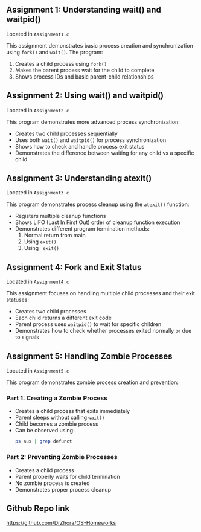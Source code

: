 
## Assignment 1: Understanding wait() and waitpid()
Located in `Assignment1.c`

This assignment demonstrates basic process creation and synchronization using `fork()` and `wait()`. The program:
1. Creates a child process using `fork()`
2. Makes the parent process wait for the child to complete
3. Shows process IDs and basic parent-child relationships

## Assignment 2: Using wait() and waitpid()
Located in `Assignment2.c`

This program demonstrates more advanced process synchronization:
- Creates two child processes sequentially
- Uses both `wait()` and `waitpid()` for process synchronization
- Shows how to check and handle process exit status
- Demonstrates the difference between waiting for any child vs a specific child

## Assignment 3: Understanding atexit()
Located in `Assignment3.c`

This program demonstrates process cleanup using the `atexit()` function:
- Registers multiple cleanup functions
- Shows LIFO (Last In First Out) order of cleanup function execution
- Demonstrates different program termination methods:
  1. Normal return from main
  2. Using `exit()`
  3. Using `_exit()`


## Assignment 4: Fork and Exit Status
Located in `Assignment4.c`

This assignment focuses on handling multiple child processes and their exit statuses:
- Creates two child processes
- Each child returns a different exit code
- Parent process uses `waitpid()` to wait for specific children
- Demonstrates how to check whether processes exited normally or due to signals


## Assignment 5: Handling Zombie Processes
Located in `Assignment5.c`

This program demonstrates zombie process creation and prevention:

### Part 1: Creating a Zombie Process
- Creates a child process that exits immediately
- Parent sleeps without calling `wait()`
- Child becomes a zombie process
- Can be observed using:
  ```bash
  ps aux | grep defunct
  ```

### Part 2: Preventing Zombie Processes
- Creates a child process
- Parent properly waits for child termination
- No zombie process is created
- Demonstrates proper process cleanup



## Github Repo link
https://github.com/DrZhora/OS-Homeworks 
